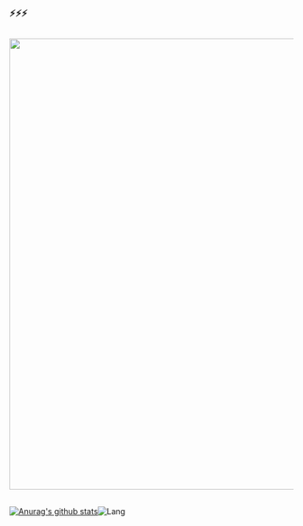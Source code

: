 ###  ⚡⚡⚡

<!--
**no-f/no-f** is a ✨ _special_ ✨ repository because its `README.md` (this file) appears on your GitHub profile.

Here are some ideas to get you started:

- 🔭 I’m currently working on ...
- 🌱 I’m currently learning ...
- 👯 I’m looking to collaborate on ...
- 🤔 I’m looking for help with ...
- 💬 Ask me about ...
- 📫 How to reach me: ...
- 😄 Pronouns: ...
- ⚡ Fun fact: ...

<img src="https://github.com/no-f/no-f/blob/main/cover.jpg" width="150">
-->
##
<p align="center" >
   <img src="https://github.com/no-f/no-f/blob/main/%E5%86%851.jpg" width="800">
   
</p>

##
[![Anurag's github stats](https://github-readme-stats.vercel.app/api?username=no-f&theme=gruvbox)](https://github.com/anuraghazra/github-readme-stats)![Lang](https://github-readme-stats.vercel.app/api/top-langs/?username=no-f&theme=gruvbox&hide=ipynb,html&layout=compact)
